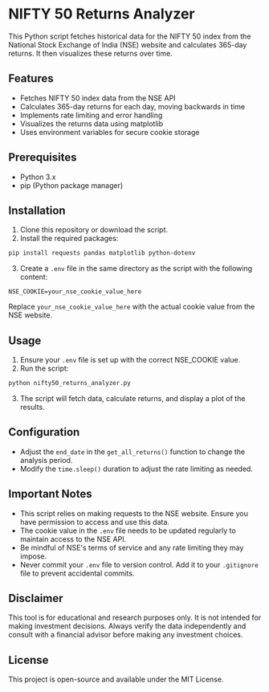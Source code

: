 # NIFTY 50 Returns Analyzer

This Python script fetches historical data for the NIFTY 50 index from the National Stock Exchange of India (NSE) website and calculates 365-day returns. It then visualizes these returns over time.

## Features

- Fetches NIFTY 50 index data from the NSE API
- Calculates 365-day returns for each day, moving backwards in time
- Implements rate limiting and error handling
- Visualizes the returns data using matplotlib
- Uses environment variables for secure cookie storage

## Prerequisites

- Python 3.x
- pip (Python package manager)

## Installation

1. Clone this repository or download the script.
2. Install the required packages:

```bash
pip install requests pandas matplotlib python-dotenv
```

3. Create a `.env` file in the same directory as the script with the following content:

```
NSE_COOKIE=your_nse_cookie_value_here
```

Replace `your_nse_cookie_value_here` with the actual cookie value from the NSE website.

## Usage

1. Ensure your `.env` file is set up with the correct NSE_COOKIE value.
2. Run the script:

```bash
python nifty50_returns_analyzer.py
```

3. The script will fetch data, calculate returns, and display a plot of the results.

## Configuration

- Adjust the `end_date` in the `get_all_returns()` function to change the analysis period.
- Modify the `time.sleep()` duration to adjust the rate limiting as needed.

## Important Notes

- This script relies on making requests to the NSE website. Ensure you have permission to access and use this data.
- The cookie value in the `.env` file needs to be updated regularly to maintain access to the NSE API.
- Be mindful of NSE's terms of service and any rate limiting they may impose.
- Never commit your `.env` file to version control. Add it to your `.gitignore` file to prevent accidental commits.

## Disclaimer

This tool is for educational and research purposes only. It is not intended for making investment decisions. Always verify the data independently and consult with a financial advisor before making any investment choices.

## License

This project is open-source and available under the MIT License.